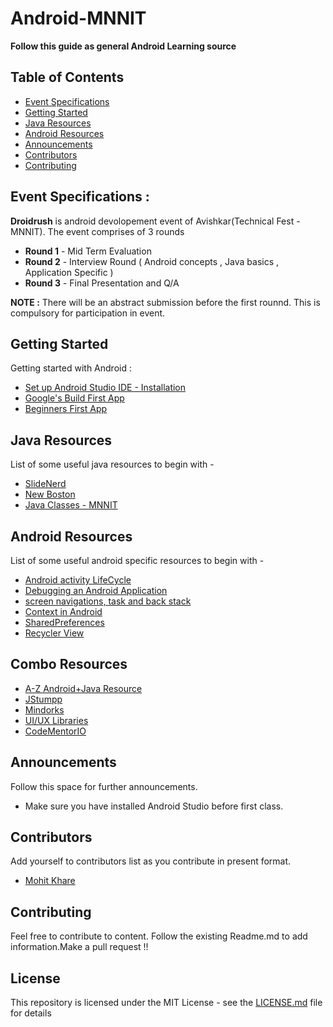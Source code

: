 # Android-MNNIT

<strong> Follow this guide as general Android Learning source </strong>

## Table of Contents

- [Event Specifications](#EventSpecification)
- [Getting Started](#GettingStarted)
- [Java Resources](#JavaResources)
- [Android Resources](#AndroidResources)
- [Announcements](#Announcements)
- [Contributors](#Contributors)
- [Contributing](#Contributing)

## Event Specifications :
<strong>Droidrush</strong> is android devolopement event of Avishkar(Technical Fest - MNNIT).
The event comprises of 3 rounds 

* <strong>Round 1</strong> - Mid Term Evaluation
* <strong>Round 2</strong> - Interview Round ( Android concepts , Java basics , Application Specific )
* <strong>Round 3</strong> - Final Presentation and Q/A 

<strong>NOTE :</strong> There will be an abstract submission before the first rounnd. This is compulsory for participation in event.

## Getting Started

Getting started with Android :
* [Set up Android Studio IDE - Installation](https://developer.android.com/studio/)
* [Google's Build First App](https://codelabs.developers.google.com/codelabs/build-your-first-android-app/#0)
* [Beginners First App](https://www.androidauthority.com/first-android-app-what-you-need-to-know-619260/)

## Java Resources

List of some useful java resources to begin with -
* [SlideNerd](https://www.youtube.com/playlist?list=PLonJJ3BVjZW7LFiBUpg5jo7CmzfVktV-o)
* [New Boston](https://www.youtube.com/playlist?list=PLFE2CE09D83EE3E28)
* [Java Classes - MNNIT](https://github.com/CC-MNNIT/2018-19-Classes)

## Android Resources

List of some useful android specific resources to begin with - 
* [Android activity LifeCycle](https://developer.android.com/guide/components/activities/activity-lifecycle.html)
* [Debugging an Android Application](https://developer.android.com/studio/debug/index.html)
* [screen navigations, task and back stack](https://blog.mindorks.com/android-task-and-back-stack-review-5017f2c18196)
* [Context in Android](https://blog.mindorks.com/understanding-context-in-android-application-330913e32514)
* [SharedPreferences](https://developer.android.com/reference/android/content/SharedPreferences.html)
* [Recycler View](https://developer.android.com/reference/android/support/v7/widget/RecyclerView.html)

## Combo Resources
* [A-Z Android+Java Resource](https://github.com/codepath/android_guides/wiki/Beginning-Android-Resources)
* [JStumpp](https://github.com/JStumpp/awesome-android)
* [Mindorks](https://blog.mindorks.com/blogs/android)
* [UI/UX Libraries](https://github.com/wasabeef/awesome-android-ui)
* [CodeMentorIO](https://github.com/CodementorIO/Android-Learning-Resources)

## Announcements

Follow this space for further announcements.
* Make sure you have installed Android Studio before first class.

## Contributors
  
Add yourself to contributors list as you contribute in present format.

* [Mohit Khare](https://github.com/mkfeuhrer)

## Contributing

Feel free to contribute to content. Follow the existing Readme.md to add information.Make a pull request !! 

## License

This repository is licensed under the MIT License - see the [LICENSE.md](LICENSE.md) file for details

